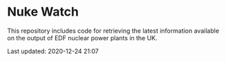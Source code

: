 # Nuke Watch

This repository includes code for retrieving the latest information available on the output of EDF nuclear power plants in the UK.

Last updated: 2020-12-24 21:07
